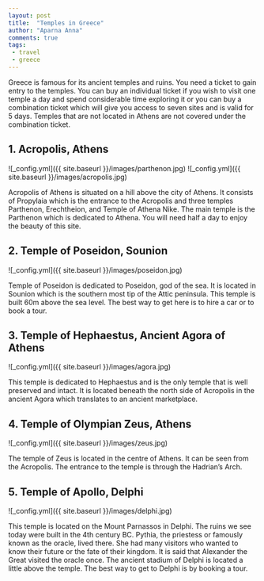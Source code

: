 ```yaml
---
layout: post
title:  "Temples in Greece"
author: "Aparna Anna"
comments: true
tags: 
 - travel
 - greece
---
```

Greece is famous for its ancient temples and ruins. You need a ticket to gain entry to the temples. You can buy an individual ticket if you wish to visit one temple a day and spend considerable time exploring it or you can buy a combination ticket which will give you access to seven sites and is valid for 5 days. Temples that are not located in Athens are not covered under the combination ticket. 

## 1. Acropolis, Athens

![_config.yml]({{ site.baseurl }}/images/parthenon.jpg)
![_config.yml]({{ site.baseurl }}/images/acropolis.jpg)

Acropolis of Athens is situated on a hill above the city of Athens. It consists of Propylaia which is the entrance to the Acropolis and three temples Parthenon, Erechtheion, and Temple of Athena Nike. The main temple is the Parthenon which is dedicated to Athena. You will need half a day to enjoy the beauty of this site. 

## 2. Temple of Poseidon, Sounion

![_config.yml]({{ site.baseurl }}/images/poseidon.jpg)

Temple of Poseidon is dedicated to Poseidon, god of the sea. It is located in Sounion which is the southern most tip of the Attic peninsula. This temple is built 60m above the sea level. 
The best way to get here is to hire a car or to book a tour. 

## 3. Temple of Hephaestus, Ancient Agora of Athens

![_config.yml]({{ site.baseurl }}/images/agora.jpg)

This temple is dedicated to Hephaestus and is the only temple that is well preserved and intact. It is located beneath the north side of Acropolis in the ancient Agora which translates to an ancient marketplace. 

## 4. Temple of Olympian Zeus, Athens

![_config.yml]({{ site.baseurl }}/images/zeus.jpg)

The temple of Zeus is located in the centre of Athens. It can be seen from the Acropolis. The entrance to the temple is through the Hadrian’s Arch. 

## 5. Temple of Apollo, Delphi

![_config.yml]({{ site.baseurl }}/images/delphi.jpg)

This temple is located on the Mount Parnassos in Delphi. The ruins we see today were built in the 4th century BC. Pythia, the priestess or famously known as the oracle, lived there. She had many visitors who wanted to know their future or the fate of their kingdom. It is said that Alexander the Great visited the oracle once. 
The ancient stadium of Delphi is located a little above the temple. 
The best way to get to Delphi is by booking a tour.  

